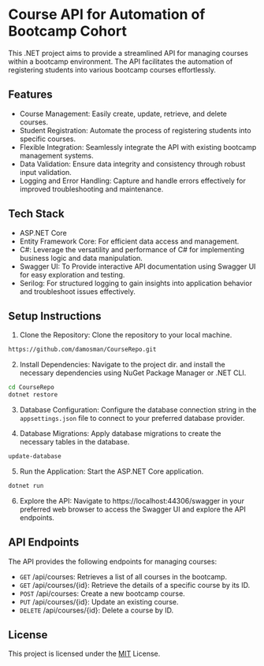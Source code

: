 # Course API for Automation of Bootcamp Cohort

This .NET project aims to provide a streamlined API for managing courses within a bootcamp environment. The API facilitates the automation of registering students into various bootcamp courses effortlessly.


## Features

- Course Management: Easily create, update, retrieve, and delete courses.
- Student Registration: Automate the process of registering students into specific courses.
- Flexible Integration: Seamlessly integrate the API with existing bootcamp management systems.
- Data Validation: Ensure data integrity and consistency through robust input validation.
- Logging and Error Handling: Capture and handle errors effectively for improved troubleshooting and maintenance.

## Tech Stack

- ASP.NET Core
- Entity Framework Core: For efficient data access and management.
- C#: Leverage the versatility and performance of C# for implementing business logic and data manipulation.
- Swagger UI: To Provide interactive API documentation using Swagger UI for easy exploration and testing.
- Serilog: For structured logging to gain insights into application behavior and troubleshoot issues effectively.
## Setup Instructions

1. Clone the Repository: Clone the repository to your local machine.

```bash
https://github.com/damosman/CourseRepo.git

```
2. Install Dependencies: Navigate to the project dir. and install the necessary dependencies using NuGet Package Manager or .NET CLI.

```bash
cd CourseRepo
dotnet restore
```

3. Database Configuration: Configure the database connection string in the `appsettings.json` file to connect to your preferred database provider.

4. Database Migrations: Apply database migrations to create the necessary tables in the database.

```bash
update-database
```

5. Run the Application: Start the ASP.NET Core application.

```bash
dotnet run
```

6. Explore the API: Navigate to https://localhost:44306/swagger in your preferred web browser to access the Swagger UI and explore the API endpoints.
## API Endpoints

The API provides the following endpoints for managing courses:

- `GET` /api/courses: Retrieves a list of all courses in the bootcamp.
- `GET` /api/courses/{id}: Retrieve the details of a specific course by its ID.
- `POST` /api/courses: Create a new bootcamp course.
- `PUT` /api/courses/{id}: Update an existing course.
- `DELETE` /api/courses/{id}: Delete a course by ID.

## License

This project is licensed under the [MIT](https://choosealicense.com/licenses/mit/) License. 
